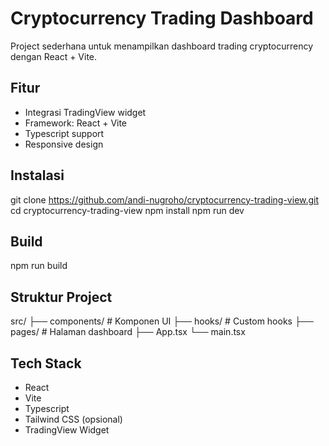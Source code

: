 # Cryptocurrency Trading Dashboard

Project sederhana untuk menampilkan dashboard trading cryptocurrency dengan React + Vite.

## Fitur
- Integrasi TradingView widget
- Framework: React + Vite
- Typescript support
- Responsive design

## Instalasi
git clone https://github.com/andi-nugroho/cryptocurrency-trading-view.git
cd cryptocurrency-trading-view
npm install
npm run dev

## Build
npm run build

## Struktur Project
src/
├── components/     # Komponen UI
├── hooks/          # Custom hooks
├── pages/          # Halaman dashboard
├── App.tsx
└── main.tsx

## Tech Stack
- React
- Vite
- Typescript
- Tailwind CSS (opsional)
- TradingView Widget